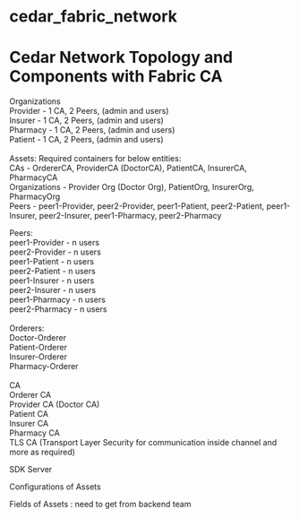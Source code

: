 # cedar_fabric_network

# Cedar Network Topology and Components with Fabric CA <br />

Organizations <br />
Provider - 1 CA, 2 Peers, (admin and users) <br />
Insurer - 1 CA, 2 Peers, (admin and users) <br />
Pharmacy - 1 CA, 2 Peers, (admin and users) <br />
Patient - 1 CA, 2 Peers, (admin and users) <br />
<br />
Assets: Required containers for below entities: <br />
CAs - OrdererCA, ProviderCA (DoctorCA), PatientCA, InsurerCA, PharmacyCA <br />
Organizations - Provider Org (Doctor Org), PatientOrg, InsurerOrg, PharmacyOrg <br />
Peers - peer1-Provider, peer2-Provider, peer1-Patient, peer2-Patient, peer1-Insurer, peer2-Insurer,  peer1-Pharmacy, peer2-Pharmacy <br />

Peers: <br />
peer1-Provider - n users <br />
peer2-Provider - n users <br />
peer1-Patient - n users <br />
peer2-Patient - n users <br />
peer1-Insurer - n users <br />
peer2-Insurer - n users <br />
peer1-Pharmacy - n users <br />
peer2-Pharmacy - n users <br />
<br />
Orderers: <br />
Doctor-Orderer <br />
Patient-Orderer <br />
Insurer-Orderer <br />
Pharmacy-Orderer <br />
<br />
CA <br />
Orderer CA <br />
Provider CA (Doctor CA) <br />
Patient CA <br />
Insurer CA <br />
Pharmacy CA <br />
TLS CA (Transport Layer Security for communication inside channel and more as required)<br />

SDK Server <br />

Configurations of Assets <br />

Fields of Assets : need to get from backend team

